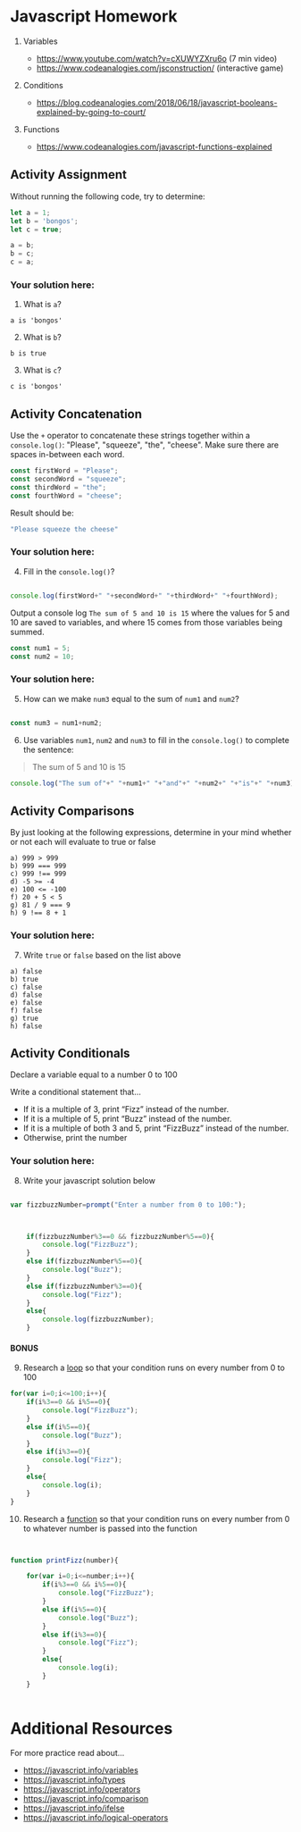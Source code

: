 # Javascript Homework

1.  Variables
    - https://www.youtube.com/watch?v=cXUWYZXru6o (7 min video)
    - https://www.codeanalogies.com/jsconstruction/ (interactive game)

2.  Conditions
    - https://blog.codeanalogies.com/2018/06/18/javascript-booleans-explained-by-going-to-court/

3.  Functions
    - https://www.codeanalogies.com/javascript-functions-explained

## Activity Assignment
Without running the following code, try to determine:

```js
let a = 1;
let b = 'bongos';
let c = true;

a = b;
b = c;
c = a;
```

### Your solution here:
1.  What is `a`?

```
a is 'bongos'
```
2.  What is `b`?
```
b is true
```
3.  What is `c`?
```
c is 'bongos'
```

## Activity Concatenation
Use the `+` operator to concatenate these strings together within a `console.log()`: "Please", "squeeze", "the", "cheese". Make sure there are spaces in-between each word.

```js
const firstWord = "Please";
const secondWord = "squeeze";
const thirdWord = "the";
const fourthWord = "cheese";
```
Result should be:
```js
"Please squeeze the cheese"
```

### Your solution here:
4.  Fill in the `console.log()`?
```js

console.log(firstWord+" "+secondWord+" "+thirdWord+" "+fourthWord);
```

Output a console log `The sum of 5 and 10 is 15` where the values for 5 and 10 are saved to variables, and where 15 comes from those variables being summed.
```js
const num1 = 5;
const num2 = 10;
```

### Your solution here:
5.  How can we make `num3` equal to the sum of `num1` and `num2`?
```js

const num3 = num1+num2;

```
6.  Use variables `num1`, `num2` and `num3` to fill in the `console.log()` to complete the sentence: 

>The sum of 5 and 10 is 15

```js
console.log("The sum of"+" "+num1+" "+"and"+" "+num2+" "+"is"+" "+num3)
```

## Activity Comparisons
By just looking at the following expressions, determine in your mind whether or not each will evaluate to true or false
```
a) 999 > 999
b) 999 === 999 
c) 999 !== 999
d) -5 >= -4
e) 100 <= -100
f) 20 + 5 < 5 
g) 81 / 9 === 9
h) 9 !== 8 + 1
```
### Your solution here:
7.  Write `true` or `false` based on the list above
```
a) false
b) true
c) false
d) false
e) false
f) false
g) true
h) false
```

## Activity Conditionals
Declare a variable equal to a number 0 to 100

Write a conditional statement that...
- If it is a multiple of 3, print “Fizz” instead of the number.
- If it is a multiple of 5, print “Buzz” instead of the number.
- If it is a multiple of both 3 and 5, print “FizzBuzz” instead of the number.
- Otherwise, print the number

### Your solution here:
8.  Write your javascript solution below
```js

var fizzbuzzNumber=prompt("Enter a number from 0 to 100:");



    if(fizzbuzzNumber%3==0 && fizzbuzzNumber%5==0){
        console.log("FizzBuzz");
    }
    else if(fizzbuzzNumber%5==0){
        console.log("Buzz");
    }
    else if(fizzbuzzNumber%3==0){
        console.log("Fizz");
    }
    else{
        console.log(fizzbuzzNumber);
    }

```

#### BONUS
9.  Research a [loop](https://javascript.info/while-for) so that your condition runs on every number from 0 to 100
```js
for(var i=0;i<=100;i++){
    if(i%3==0 && i%5==0){
        console.log("FizzBuzz");
    }
    else if(i%5==0){
        console.log("Buzz");
    }
    else if(i%3==0){
        console.log("Fizz");
    }
    else{
        console.log(i);
    }
}

```
10.  Research a [function](https://javascript.info/function-basics) so that your condition runs on every number from 0 to whatever number is passed into the function
```js


function printFizz(number){

    for(var i=0;i<=number;i++){
        if(i%3==0 && i%5==0){
            console.log("FizzBuzz");
        }
        else if(i%5==0){
            console.log("Buzz");
        }
        else if(i%3==0){
            console.log("Fizz");
        }
        else{
            console.log(i);
        }
    }
    
```

# Additional Resources
For more practice read about...
- https://javascript.info/variables
- https://javascript.info/types
- https://javascript.info/operators
- https://javascript.info/comparison
- https://javascript.info/ifelse
- https://javascript.info/logical-operators